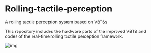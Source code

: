 # Rolling-tactile-perception
A rolling tactile perception system based on VBTSs

This repository includes the hardware parts of the improved VBTS and codes of the real-time rolling tactile perception framework.

![img](https://github.com/Lintao-X/Rolling-tactile-perception/blob/main/Rolling%20tactile%20perception.gif)
